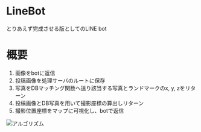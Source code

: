 # LineBot
とりあえず完成させる版としてのLINE bot

# 概要
1. 画像をbotに返信
2. 投稿画像を処理サーバのルートに保存
3. 写真をDBマッチング関数へ送り該当する写真とランドマークのx, y, zをリターン
4. 投稿画像とDB写真を用いて撮影座標の算出しリターン
5. 撮影位置座標をマップに可視化し、botで返信

![アルゴリズム](http://i.imgur.com/Ork2wgZ.png "サンプル")
